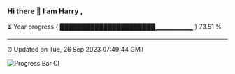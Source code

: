 ### Hi there 👋 I am Harry , 

⏳ Year progress { ██████████████████████▁▁▁▁▁▁▁▁ } 73.51 %

---

⏰ Updated on Tue, 26 Sep 2023 07:49:44 GMT

![Progress Bar CI](https://github.com/duykhang68/duykhang68/workflows/Progress%20Bar%20CI/badge.svg)
